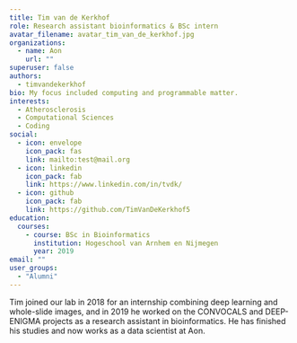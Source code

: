 ```yaml
---
title: Tim van de Kerkhof
role: Research assistant bioinformatics & BSc intern
avatar_filename: avatar_tim_van_de_kerkhof.jpg
organizations:
  - name: Aon
    url: ""
superuser: false
authors:
  - timvandekerkhof
bio: My focus included computing and programmable matter.
interests:
  - Atherosclerosis
  - Computational Sciences
  - Coding
social:
  - icon: envelope
    icon_pack: fas
    link: mailto:test@mail.org
  - icon: linkedin
    icon_pack: fab
    link: https://www.linkedin.com/in/tvdk/
  - icon: github
    icon_pack: fab
    link: https://github.com/TimVanDeKerkhof5
education:
  courses:
    - course: BSc in Bioinformatics
      institution: Hogeschool van Arnhem en Nijmegen
      year: 2019
email: ""
user_groups:
  - "Alumni"
---
```

Tim joined our lab in 2018 for an internship combining deep learning and whole-slide images, and in 2019 he worked on the CONVOCALS and DEEP-ENIGMA projects as a research assistant in bioinformatics. He has finished his studies and now works as a data scientist at Aon.
